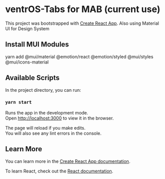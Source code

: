 # ventrOS-Tabs for MAB (current use) 

This project was bootstrapped with [Create React App](https://github.com/facebook/create-react-app).
Also using Material UI for Design System
## Install MUI Modules
yarn add @mui/material @emotion/react @emotion/styled @mui/styles @mui/icons-material
## Available Scripts

In the project directory, you can run:

### `yarn start`

Runs the app in the development mode.\
Open [http://localhost:3000](http://localhost:3000) to view it in the browser.

The page will reload if you make edits.\
You will also see any lint errors in the console.

## Learn More

You can learn more in the [Create React App documentation](https://facebook.github.io/create-react-app/docs/getting-started).

To learn React, check out the [React documentation](https://reactjs.org/).

